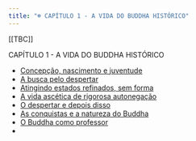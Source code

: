 ```yaml
---
title: "☸ CAPÍTULO 1 - A VIDA DO BUDDHA HISTÓRICO"
---
```

[[TBC]]

CAPÍTULO 1 - A VIDA DO BUDDHA HISTÓRICO

- [Concepção, nascimento e juventude](Concepção,%20nascimento%20e%20juventude.md)
- [A busca pelo despertar](A%20busca%20pelo%20despertar.md)
- [Atingindo estados refinados, sem forma](Atingindo%20estados%20refinados,%20sem%20forma.md)
- [A vida ascética de rigorosa autonegação](A%20vida%20ascética%20de%20rigorosa%20autonegação.md)
- [O despertar e depois disso](O%20despertar%20e%20depois%20disso.md)
- [As conquistas e a natureza do Buddha](As%20conquistas%20e%20a%20natureza%20do%20Buddha.md)
- [O Buddha como professor](O%20Buddha%20como%20professor.md)
- 

